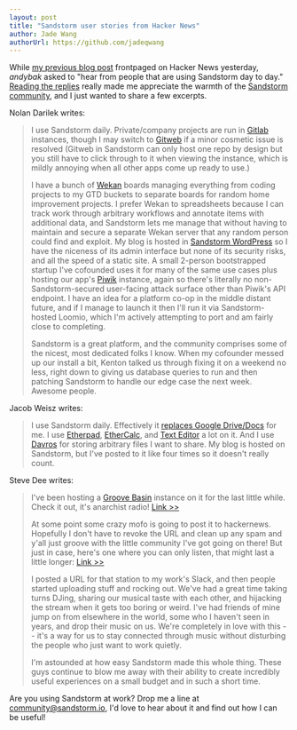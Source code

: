 ```yaml
---
layout: post
title: "Sandstorm user stories from Hacker News"
author: Jade Wang
authorUrl: https://github.com/jadeqwang
---
```


While [my previous blog post](https://sandstorm.io/news/2016-01-22-8-new-open-source-apps) frontpaged on Hacker News yesterday, *andybak* asked to "hear from people that are using Sandstorm day to day." [Reading the replies](https://news.ycombinator.com/item?id=11023300) really made me appreciate the warmth of the [Sandstorm community](https://sandstorm.io/community), and I just wanted to share a few excerpts.

Nolan Darilek writes:

> I use Sandstorm daily. Private/company projects are run in [Gitlab](https://apps.sandstorm.io/app/zx9d3pt0fjh4uqrprjftgpqfwgzp6y2ena6098ug3ctv37uv6kfh) instances, though I may switch to [Gitweb](https://apps.sandstorm.io/app/6va4cjamc21j0znf5h5rrgnv0rpyvh1vaxurkrgknefvj0x63ash) if a minor cosmetic issue is resolved  (Gitweb in Sandstorm can only host one repo by design but you still have to click through to it when viewing the instance, which is mildly annoying when all other apps come up ready to use.)
> 
> I have a bunch of [Wekan](https://apps.sandstorm.io/app/m86q05rdvj14yvn78ghaxynqz7u2svw6rnttptxx49g1785cdv1h) boards managing everything from coding projects to my GTD buckets to separate boards for random home improvement projects. I prefer Wekan to spreadsheets because I can track work through arbitrary workflows and annotate items with additional data, and Sandstorm lets me manage that without having to maintain and secure a separate Wekan server that any random person could find and exploit. My blog is hosted in [Sandstorm WordPress](https://apps.sandstorm.io/app/aax9j672p6z8n7nyupzvj2nmumeqd4upa0f7mgu8gprwmy53x04h) so I have the niceness of its admin interface but none of its security risks, and all the speed of a static site. A small 2-person bootstrapped startup I've cofounded uses it for many of the same use cases plus hosting our app's [Piwik](https://apps.sandstorm.io/app/xuajusd5d4a9v4js71ru0cwj9wn984q1x8kny10htsp8f5dcfep0) instance, again so there's literally no non-Sandstorm-secured user-facing attack surface other than Piwik's API endpoint. I have an idea for a platform co-op in the middle distant future, and if I manage to launch it then I'll run it via Sandstorm-hosted Loomio, which I'm actively attempting to port and am fairly close to completing.
> 
> Sandstorm is a great platform, and the community comprises some of the nicest, most dedicated folks I know. When my cofounder messed up our install a bit, Kenton talked us through fixing it on a weekend no less, right down to giving us database queries to run and then patching Sandstorm to handle our edge case the next week. Awesome people.

Jacob Weisz writes:

> I use Sandstorm daily. Effectively it [replaces Google Drive/Docs](https://opensource.com/life/15/12/5-open-source-web-apps-self-hosted) for me. I use [Etherpad](https://apps.sandstorm.io/app/h37dm17aa89yrd8zuqpdn36p6zntumtv08fjpu8a8zrte7q1cn60), [EtherCalc](https://apps.sandstorm.io/app/a0n6hwm32zjsrzes8gnjg734dh6jwt7x83xdgytspe761pe2asw0), and [Text Editor](https://apps.sandstorm.io/app/n4n49dkfyskmhcmg5h0mfzk4kjvce2jcs8ravr7y7uw9xs2pzghh) a lot on it. And I use [Davros](https://apps.sandstorm.io/app/8aspz4sfjnp8u89000mh2v1xrdyx97ytn8hq71mdzv4p4d8n0n3h) for storing arbitrary files I want to share. My blog is hosted on Sandstorm, but I've posted to it like four times so it doesn't really count.

Steve Dee writes:

> I've been hosting a [Groove Basin](https://apps.sandstorm.io/app/wfg1r0qra2ewyvns05r0rddqttt57qxurz3nz5z95rjnm63et7e0) instance on it for the last little while. Check it out, it's anarchist radio! [Link >>](https://mrdomino.sandcats.io/shared/_NnFzbFzvci0JBgXw3hRwCWOHeECQkJEIO00t2zUmXX)
> 
> At some point some crazy mofo is going to post it to hackernews. Hopefully I don't have to revoke the URL and clean up any spam and y'all just groove with the little community I've got going on there! But just in case, here's one where you can only listen, that might last a little longer: [Link >>](https://mrdomino.sandcats.io/shared/kYJ-X75DzV3HTB0Ro6cTizCDhUUSyFd3xnNczrxKXbZ)
> 
> I posted a URL for that station to my work's Slack, and then people started uploading stuff and rocking out. We've had a great time taking turns DJing, sharing our musical taste with each other, and hijacking the stream when it gets too boring or weird. I've had friends of mine jump on from elsewhere in the world, some who I haven't seen in years, and drop their music on us. We're completely in love with this -- it's a way for us to stay connected through music without disturbing the people who just want to work quietly.
> 
> I'm astounded at how easy Sandstorm made this whole thing. These guys continue to blow me away with their ability to create incredibly useful experiences on a small budget and in such a short time.

Are you using Sandstorm at work? Drop me a line at [community@sandstorm.io](mailto:community@sandstorm.io), I'd love to hear about it and find out how I can be useful!

